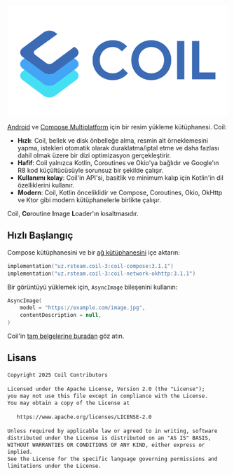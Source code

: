 ![Coil](logo.svg)

[Android](https://www.android.com/) ve [Compose Multiplatform](https://www.jetbrains.com/lp/compose-multiplatform/) için bir resim yükleme kütüphanesi. Coil:

- **Hızlı**: Coil, bellek ve disk önbelleğe alma, resmin alt örneklemesini yapma, istekleri otomatik olarak duraklatma/iptal etme ve daha fazlası dahil olmak üzere bir dizi optimizasyon gerçekleştirir.
- **Hafif**: Coil yalnızca Kotlin, Coroutines ve Okio'ya bağlıdır ve Google'ın R8 kod küçültücüsüyle sorunsuz bir şekilde çalışır.
- **Kullanımı kolay**: Coil'in API'si, basitlik ve minimum kalıp için Kotlin'in dil özelliklerini kullanır.
- **Modern**: Coil, Kotlin önceliklidir ve Compose, Coroutines, Okio, OkHttp ve Ktor gibi modern kütüphanelerle birlikte çalışır.

Coil, **Co**routine **I**mage **L**oader'ın kısaltmasıdır.

## Hızlı Başlangıç

Compose kütüphanesini ve bir [ağ kütüphanesini](https://coil-kt.github.io/coil/network/) içe aktarın:

```kotlin
implementation("uz.rsteam.coil-3:coil-compose:3.1.1")
implementation("uz.rsteam.coil-3:coil-network-okhttp:3.1.1")
```

Bir görüntüyü yüklemek için, `AsyncImage` bileşenini kullanın:

```kotlin
AsyncImage(
    model = "https://example.com/image.jpg",
    contentDescription = null,
)
```

Coil'in [tam belgelerine buradan](https://coil-kt.github.io/coil/getting_started/) göz atın.

## Lisans

    Copyright 2025 Coil Contributors

    Licensed under the Apache License, Version 2.0 (the "License");
    you may not use this file except in compliance with the License.
    You may obtain a copy of the License at

       https://www.apache.org/licenses/LICENSE-2.0

    Unless required by applicable law or agreed to in writing, software
    distributed under the License is distributed on an "AS IS" BASIS,
    WITHOUT WARRANTIES OR CONDITIONS OF ANY KIND, either express or implied.
    See the License for the specific language governing permissions and
    limitations under the License.

